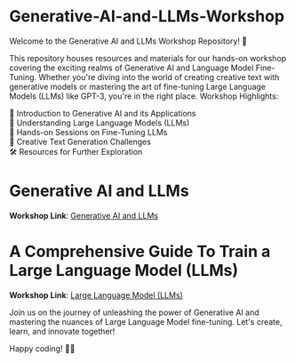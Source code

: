 # Generative-AI-and-LLMs-Workshop

Welcome to the Generative AI and LLMs Workshop Repository! 🚀

This repository houses resources and materials for our hands-on workshop covering the exciting realms of Generative AI and Language Model Fine-Tuning. Whether you're diving into the world of creating creative text with generative models or mastering the art of fine-tuning Large Language Models (LLMs) like GPT-3, you're in the right place.
Workshop Highlights:

🤖 Introduction to Generative AI and its Applications <br>
🧠 Understanding Large Language Models (LLMs) <br>
🚀 Hands-on Sessions on Fine-Tuning LLMs <br>
🎨 Creative Text Generation Challenges<br>
🛠️ Resources for Further Exploration<br>


# Generative AI and LLMs 
**Workshop Link**: [Generative AI and LLMs](https://stdntpartners-my.sharepoint.com/personal/aamir_ali_studentambassadors_com/_layouts/15/stream.aspx?id=%2Fpersonal%2Faamir%5Fali%5Fstudentambassadors%5Fcom%2FDocuments%2FRecordings%2FGenerative%20Ai%20and%20LLMs%2D20231216%5F180840%2DMeeting%20Recording%2Emp4&nav=eyJyZWZlcnJhbEluZm8iOnsicmVmZXJyYWxBcHAiOiJTdHJlYW1XZWJBcHAiLCJyZWZlcnJhbFZpZXciOiJTaGFyZURpYWxvZy1MaW5rIiwicmVmZXJyYWxBcHBQbGF0Zm9ybSI6IldlYiIsInJlZmVycmFsTW9kZSI6InZpZXcifX0&ga=1&referrer=StreamWebApp%2EWeb&referrerScenario=AddressBarCopie)

# A Comprehensive Guide To Train a Large Language Model (LLMs)
**Workshop Link**: [Large Language Model (LLMs)](https://stdntpartners-my.sharepoint.com/personal/aamir_ali_studentambassadors_com/_layouts/15/stream.aspx?id=%2Fpersonal%2Faamir%5Fali%5Fstudentambassadors%5Fcom%2FDocuments%2FRecordings%2FA%20Comprehensive%20Guide%20To%20Train%20a%20Large%20Language%20Model%20%28LLMs%29%2D20231230%5F200523%2DMeeting%20Recording%2Emp4&nav=eyJyZWZlcnJhbEluZm8iOnsicmVmZXJyYWxBcHAiOiJTdHJlYW1XZWJBcHAiLCJyZWZlcnJhbFZpZXciOiJTaGFyZURpYWxvZy1MaW5rIiwicmVmZXJyYWxBcHBQbGF0Zm9ybSI6IldlYiIsInJlZmVycmFsTW9kZSI6InZpZXcifX0&ga=1&referrer=StreamWebApp%2EWeb&referrerScenario=AddressBarCopied%2Eview)

Join us on the journey of unleashing the power of Generative AI and mastering the nuances of Large Language Model fine-tuning. Let's create, learn, and innovate together!

Happy coding! 🚀✨
